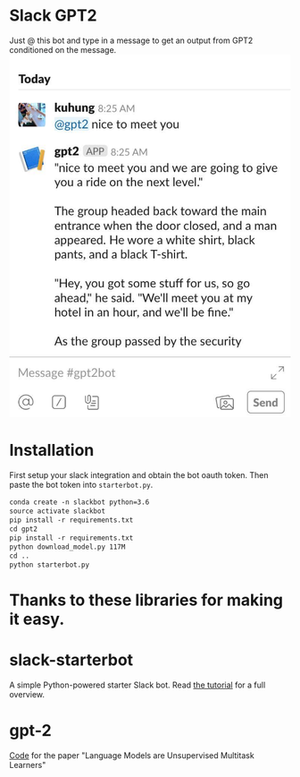 # Slack GPT2
Just @ this bot and type in a message to get an output from GPT2 conditioned on the message.
![](./slack.jpg)

# Installation
First setup your slack integration and obtain the bot oauth token. Then paste the bot token
into `starterbot.py`.

```
conda create -n slackbot python=3.6
source activate slackbot
pip install -r requirements.txt
cd gpt2
pip install -r requirements.txt
python download_model.py 117M
cd ..
python starterbot.py
```
# Thanks to these libraries for making it easy.
# slack-starterbot
A simple Python-powered starter Slack bot. Read
[the tutorial](https://www.fullstackpython.com/blog/build-first-slack-bot-python.html)
for a full overview.

# gpt-2
[Code](https://github.com/openai/gpt-2) for the paper "Language Models are Unsupervised Multitask Learners"
